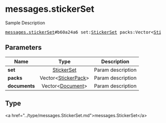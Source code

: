 # messages.stickerSet

Sample Description

<pre>
<a href="../constructor/messages.stickerSet.md">messages.stickerSet</a>#b60a24a6 set:<a href="../type/StickerSet.md">StickerSet</a> packs:Vector&lt;<a href="../type/StickerPack.md">StickerPack</a>&gt; documents:Vector&lt;<a href="../type/Document.md">Document</a>&gt; = <a href="../type/messages.StickerSet.md">messages.StickerSet</a>;
</pre>

## Parameters

| Name | Type | Description |
|------|:----:|-------------|
| **set** | <a href="../type/StickerSet.md">StickerSet</a> | Param description |
| **packs** | Vector&lt;<a href="../type/StickerPack.md">StickerPack</a>&gt; | Param description |
| **documents** | Vector&lt;<a href="../type/Document.md">Document</a>&gt; | Param description |

## Type

&lt;a href=&#34;../type/messages.StickerSet.md&#34;&gt;messages.StickerSet&lt;/a&gt;
